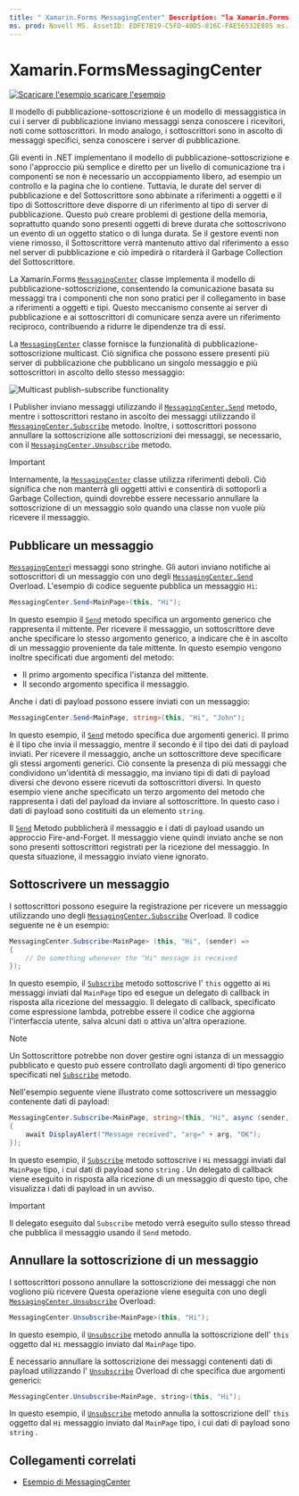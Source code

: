 ```yaml
---
title: " Xamarin.Forms MessagingCenter" Description: "la Xamarin.Forms classe MessagingCenter implementa il modello di pubblicazione-sottoscrizione, consentendo la comunicazione basata su messaggi tra i componenti che non sono pratici per il collegamento in base ai riferimenti a oggetti e tipi".
ms. prod: Novell MS. AssetID: EDFE7B19-C5FD-40D5-816C-FAE56532E885 ms. Technology: Novell-Forms Author: davidbritch ms. Author: dabritch ms. Date: 10/08/2019 no-loc: [ Xamarin.Forms , Xamarin.Essentials ]
---
```


# <a name="xamarinforms-messagingcenter"></a>Xamarin.FormsMessagingCenter

[![Scaricare ](~/media/shared/download.png) l'esempio scaricare l'esempio](https://docs.microsoft.com/samples/xamarin/xamarin-forms-samples/usingmessagingcenter)

Il modello di pubblicazione-sottoscrizione è un modello di messaggistica in cui i server di pubblicazione inviano messaggi senza conoscere i ricevitori, noti come sottoscrittori. In modo analogo, i sottoscrittori sono in ascolto di messaggi specifici, senza conoscere i server di pubblicazione.

Gli eventi in .NET implementano il modello di pubblicazione-sottoscrizione e sono l'approccio più semplice e diretto per un livello di comunicazione tra i componenti se non è necessario un accoppiamento libero, ad esempio un controllo e la pagina che lo contiene. Tuttavia, le durate del server di pubblicazione e del Sottoscrittore sono abbinate a riferimenti a oggetti e il tipo di Sottoscrittore deve disporre di un riferimento al tipo di server di pubblicazione. Questo può creare problemi di gestione della memoria, soprattutto quando sono presenti oggetti di breve durata che sottoscrivono un evento di un oggetto statico o di lunga durata. Se il gestore eventi non viene rimosso, il Sottoscrittore verrà mantenuto attivo dal riferimento a esso nel server di pubblicazione e ciò impedirà o ritarderà il Garbage Collection del Sottoscrittore.

La Xamarin.Forms [`MessagingCenter`](xref:Xamarin.Forms.MessagingCenter) classe implementa il modello di pubblicazione-sottoscrizione, consentendo la comunicazione basata su messaggi tra i componenti che non sono pratici per il collegamento in base a riferimenti a oggetti e tipi. Questo meccanismo consente ai server di pubblicazione e ai sottoscrittori di comunicare senza avere un riferimento reciproco, contribuendo a ridurre le dipendenze tra di essi.

La [`MessagingCenter`](xref:Xamarin.Forms.MessagingCenter) classe fornisce la funzionalità di pubblicazione-sottoscrizione multicast. Ciò significa che possono essere presenti più server di pubblicazione che pubblicano un singolo messaggio e più sottoscrittori in ascolto dello stesso messaggio:

![](messaging-center-images/messaging-center.png "Multicast publish-subscribe functionality")

I Publisher inviano messaggi utilizzando il [`MessagingCenter.Send`](xref:Xamarin.Forms.MessagingCenter.Send*) metodo, mentre i sottoscrittori restano in ascolto dei messaggi utilizzando il [`MessagingCenter.Subscribe`](xref:Xamarin.Forms.MessagingCenter.Subscribe*) metodo. Inoltre, i sottoscrittori possono annullare la sottoscrizione alle sottoscrizioni dei messaggi, se necessario, con il [`MessagingCenter.Unsubscribe`](xref:Xamarin.Forms.MessagingCenter.Unsubscribe*) metodo.

> [!IMPORTANT]
> Internamente, la [`MessagingCenter`](xref:Xamarin.Forms.MessagingCenter) classe utilizza riferimenti deboli. Ciò significa che non manterrà gli oggetti attivi e consentirà di sottoporli a Garbage Collection, quindi dovrebbe essere necessario annullare la sottoscrizione di un messaggio solo quando una classe non vuole più ricevere il messaggio.

## <a name="publish-a-message"></a>Pubblicare un messaggio

[`MessagingCenter`](xref:Xamarin.Forms.MessagingCenter)i messaggi sono stringhe. Gli autori inviano notifiche ai sottoscrittori di un messaggio con uno degli [`MessagingCenter.Send`](xref:Xamarin.Forms.MessagingCenter.Send*) Overload. L'esempio di codice seguente pubblica un messaggio `Hi`:

```csharp
MessagingCenter.Send<MainPage>(this, "Hi");
```

In questo esempio il [`Send`](xref:Xamarin.Forms.MessagingCenter.Send*) metodo specifica un argomento generico che rappresenta il mittente. Per ricevere il messaggio, un sottoscrittore deve anche specificare lo stesso argomento generico, a indicare che è in ascolto di un messaggio proveniente da tale mittente. In questo esempio vengono inoltre specificati due argomenti del metodo:

- Il primo argomento specifica l'istanza del mittente.
- Il secondo argomento specifica il messaggio.

Anche i dati di payload possono essere inviati con un messaggio:

```csharp
MessagingCenter.Send<MainPage, string>(this, "Hi", "John");
```

In questo esempio, il [`Send`](xref:Xamarin.Forms.MessagingCenter.Send*) metodo specifica due argomenti generici. Il primo è il tipo che invia il messaggio, mentre il secondo è il tipo dei dati di payload inviati. Per ricevere il messaggio, anche un sottoscrittore deve specificare gli stessi argomenti generici. Ciò consente la presenza di più messaggi che condividono un'identità di messaggio, ma inviano tipi di dati di payload diversi che devono essere ricevuti da sottoscrittori diversi. In questo esempio viene anche specificato un terzo argomento del metodo che rappresenta i dati del payload da inviare al sottoscrittore. In questo caso i dati di payload sono costituiti da un elemento `string`.

Il [`Send`](xref:Xamarin.Forms.MessagingCenter.Send*) Metodo pubblicherà il messaggio e i dati di payload usando un approccio Fire-and-Forget. Il messaggio viene quindi inviato anche se non sono presenti sottoscrittori registrati per la ricezione del messaggio. In questa situazione, il messaggio inviato viene ignorato.

## <a name="subscribe-to-a-message"></a>Sottoscrivere un messaggio

I sottoscrittori possono eseguire la registrazione per ricevere un messaggio utilizzando uno degli [`MessagingCenter.Subscribe`](xref:Xamarin.Forms.MessagingCenter.Subscribe*) Overload. Il codice seguente ne è un esempio:

```csharp
MessagingCenter.Subscribe<MainPage> (this, "Hi", (sender) =>
{
    // Do something whenever the "Hi" message is received
});
```

In questo esempio, il [`Subscribe`](xref:Xamarin.Forms.MessagingCenter.Subscribe*) metodo sottoscrive l' `this` oggetto ai `Hi` messaggi inviati dal `MainPage` tipo ed esegue un delegato di callback in risposta alla ricezione del messaggio. Il delegato di callback, specificato come espressione lambda, potrebbe essere il codice che aggiorna l'interfaccia utente, salva alcuni dati o attiva un'altra operazione.

> [!NOTE]
> Un Sottoscrittore potrebbe non dover gestire ogni istanza di un messaggio pubblicato e questo può essere controllato dagli argomenti di tipo generico specificati nel [`Subscribe`](xref:Xamarin.Forms.MessagingCenter.Subscribe*) metodo.

Nell'esempio seguente viene illustrato come sottoscrivere un messaggio contenente dati di payload:

```csharp
MessagingCenter.Subscribe<MainPage, string>(this, "Hi", async (sender, arg) =>
{
    await DisplayAlert("Message received", "arg=" + arg, "OK");
});
```

In questo esempio, il [`Subscribe`](xref:Xamarin.Forms.MessagingCenter.Subscribe*) metodo sottoscrive i `Hi` messaggi inviati dal `MainPage` tipo, i cui dati di payload sono `string` . Un delegato di callback viene eseguito in risposta alla ricezione di un messaggio di questo tipo, che visualizza i dati di payload in un avviso.

> [!IMPORTANT]
> Il delegato eseguito dal `Subscribe` metodo verrà eseguito sullo stesso thread che pubblica il messaggio usando il `Send` metodo.

## <a name="unsubscribe-from-a-message"></a>Annullare la sottoscrizione di un messaggio

I sottoscrittori possono annullare la sottoscrizione dei messaggi che non vogliono più ricevere Questa operazione viene eseguita con uno degli [`MessagingCenter.Unsubscribe`](xref:Xamarin.Forms.MessagingCenter.Unsubscribe*) Overload:

```csharp
MessagingCenter.Unsubscribe<MainPage>(this, "Hi");
```

In questo esempio, il [`Unsubscribe`](xref:Xamarin.Forms.MessagingCenter.Unsubscribe*) metodo annulla la sottoscrizione dell' `this` oggetto dal `Hi` messaggio inviato dal `MainPage` tipo.

È necessario annullare la sottoscrizione dei messaggi contenenti dati di payload utilizzando l' [`Unsubscribe`](xref:Xamarin.Forms.MessagingCenter.Unsubscribe*) Overload di che specifica due argomenti generici:

```csharp
MessagingCenter.Unsubscribe<MainPage, string>(this, "Hi");
```

In questo esempio, il [`Unsubscribe`](xref:Xamarin.Forms.MessagingCenter.Unsubscribe*) metodo annulla la sottoscrizione dell' `this` oggetto dal `Hi` messaggio inviato dal `MainPage` tipo, i cui dati di payload sono `string` .

## <a name="related-links"></a>Collegamenti correlati

- [Esempio di MessagingCenter](https://docs.microsoft.com/samples/xamarin/xamarin-forms-samples/usingmessagingcenter)
